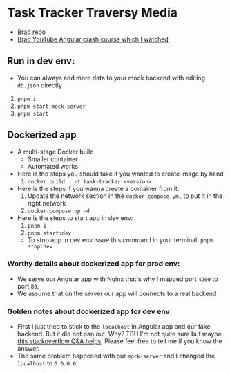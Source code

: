 # Task Tracker Traversy Media

- [Brad repo](https://github.com/bradtraversy/angular-crash-2021)
- [Brad YouTube Angular crash course which I watched](https://www.youtube.com/watch?v=3dHNOWTI7H8)

## Run in dev env:

- You can always add more data to your mock backend with editing `db.json` directly

1. `pnpm i`
2. `pnpm start:mock-server`
3. `pnpm start`

## Dockerized app

- A multi-stage Docker build
  - Smaller container
  - Automated works
- Here is the steps you should take if you wanted to create image by hand
  1. `docker build . -t task-tracker:<version>`
- Here is the steps if you wanna create a container from it:
  1. Update the network section in the `docker-compose.yml` to put it in the right network
  2. `docker-compose up -d`
- Here is the steps to start app in dev env:
  1. `pnpm i`
  2. `pnpm start:dev`
  - To stop app in dev env issue this command in your terminal: `pnpm stop:dev`

### Worthy details about dockerized app for prod env:

- We serve our Angular app with Nginx that's why I mapped port `4200` to port `80`.
- We assume that on the server our app will connects to a real backend

### Golden notes about dockerized app for dev env:

- First I just tried to stick to the `localhost` in Angular app and our fake backend. But it did not pan out. Why? TBH I'm not quite sure but maybe [this stackoverflow Q&A helps](https://stackoverflow.com/a/26553296/8784518). Please feel free to tell me if you know the answer.
- The same problem happened with our `mock-server` and I changed the `localhost` to `0.0.0.0`
